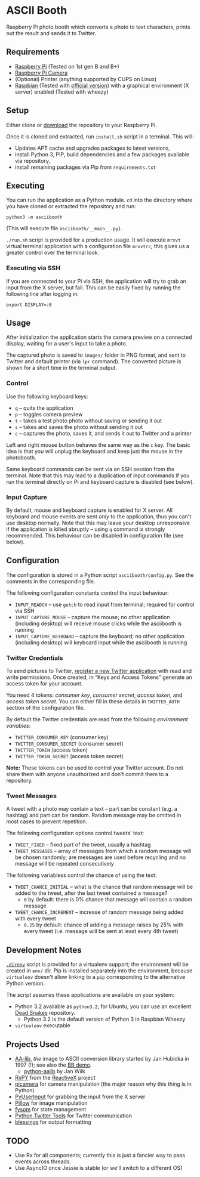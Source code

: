 # ASCII Booth

Raspberry Pi photo booth which converts a photo to text characters, prints out the result and sends it to Twitter.

## Requirements

* [Raspberry Pi](http://www.raspberrypi.org/) (Tested on 1st gen B and B+)
* [Raspberry Pi Camera](http://www.raspberrypi.org/products/camera-module/)
* (Optional) Printer (anything supported by CUPS on Linux)
* [Raspbian](http://www.raspbian.org/) (Tested with [official version](http://www.raspberrypi.org/downloads/)) with a graphical environment (X server) enabled (Tested with wheezy)

## Setup

Either clone or [download](https://github.com/jnv/asciibooth/archive/master.zip) the repository to your Raspberry Pi.

Once it is cloned and extracted, run `install.sh` script in a terminal. This will:

* Updates APT cache and upgrades packages to latest versions,
* install Python 3, PIP, build dependencies and a few packages available via repository,
* install remaining packages via Pip from `requirements.txt`

## Executing

You can run the application as a Python module. `cd` into the directory where you have cloned or extracted the repository and run:

```
python3 -m asciibooth
```

(This will execute file `asciibooth/__main__.py`).

`./run.sh` script is provided for a production usage. It will execute `mrxvt` virtual terminal application with a configuration file `mrxvtrc`; this gives us a greater control over the terminal look.

### Executing via SSH

If you are connected to your Pi via SSH, the application will try to grab an input from the X server, but fail. This can be easily fixed by running the following line after logging in:

```
export DISPLAY=:0
```

## Usage

After initialization the application starts the camera preview on a connected display, waiting for a user's input to take a photo.

The captured photo is saved to `images/` folder in PNG format, and sent to Twitter and default printer (via `lpr` command). The converted picture is shown for a short time in the terminal output.

### Control

Use the following keyboard keys:

* `q` – quits the application
* `p` – toggles camera preview
* `t` – takes a test photo photo without saving or sending it out
* `s` – takes and saves the photo without sending it out
* `c` – captures the photo, saves it, and sends it out to Twitter and a printer

Left and right mouse button behaves the same way as the `c` key. The basic idea is that you will unplug the keyboard and keep just the mouse in the photobooth.

Same keyboard commands can be sent via an SSH session from the terminal. Note that this may lead to a duplication of input commands if you run the terminal directly on Pi and keyboard capture is disabled (see below).

### Input Capture

By default, mouse and keyboard capture is enabled for X server. All keyboard and mouse events are sent _only_ to the application, thus you can't use desktop normally. Note that this may leave your desktop unresponsive if the application is killed abruptly – using `q` command is strongly recommended. This behaviour can be disabled in configuration file (see below).

## Configuration

The configuration is stored in a Python script `asciibooth/config.py`. See the comments in the corresponding file.

The following configuration constants control the input behaviour:

* `INPUT_READCH` – use `getch` to read input from terminal; required for control via SSH
* `INPUT_CAPTURE_MOUSE` – capture the mouse; no other application (including desktop) will receive mouse clicks while the asciibooth is running
* `INPUT_CAPTURE_KEYBOARD` – capture the keyboard; no other application (including desktop) will keyboard input while the asciibooth is running

### Twitter Credentials

To send pictures to Twitter, [register a new Twitter application](https://apps.twitter.com/) with read and write permissions. Once created, in “Keys and Access Tokens” generate an access token for your account.

You need 4 tokens: _consumer key_, _consumer secret_, _access token_, and _access token secret_. You can either fill in these details in `TWITTER_AUTH` section of the configuration file.

By default the Twitter credentials are read from the following _environment variables_:

* `TWITTER_CONSUMER_KEY` (consumer key)
* `TWITTER_CONSUMER_SECRET` (consumer secret)
* `TWITTER_TOKEN` (access token)
* `TWITTER_TOKEN_SECRET` (access token secret)

**Note:** These tokens can be used to control your Twitter account. Do not share them with anyone unauthorized and don't commit them to a repository.

### Tweet Messages

A tweet with a photo may contain a text – part can be constant (e.g. a hashtag) and part can be random. Random message may be omitted in most cases to prevent repetition.

The following configuration options control tweets' text:

* `TWEET_FIXED` – fixed part of the tweet, usually a hashtag
* `TWEET_MESSAGES` – array of messages from which a random message will be chosen randomly; are messages are used before recycling and no message will be repeated consecutively

The following variabless control the chance of using the text:

* `TWEET_CHANCE_INITIAL` – what is the chance that random message will be added to the tweet, after the last tweet contained a message?
  * `0` by default: there is 0% chance that message will contain a random message
* `TWEET_CHANCE_INCREMENT` – increase of random message being added with every tweet
  * `0.25` by default: chance of adding a message raises by 25% with every tweet (i.e. message will be sent at least every 4th tweet)

## Development Notes

[`.direnv`](http://direnv.net/) script is provided for a virtualenv support; the environment will be created in `env/` dir. Pip is installed separately into the environment, because `virtualenv` doesn't allow linking to a `pip` corresponding to the alternative Python version.

The script assumes these applications are available on your system:

* Python 3.2 available as `python3.2`; for Ubuntu, you can use an excellent [Dead Snakes](https://launchpad.net/~fkrull/+archive/ubuntu/deadsnakes) repository.
  * Python 3.2 is the default version of Python 3 in Raspbian Wheezy
* `virtualenv` executable 

## Projects Used

* [AA-lib](http://aa-project.sourceforge.net/), _the_ image to ASCII conversion library started by Jan Hubicka in 1997 (!); see also the [BB demo](https://www.youtube.com/watch?v=FLlDt_4EGX4).
  * [python-aalib](http://jwilk.net/software/python-aalib) by Jan Wilk
* [RxPY](https://github.com/ReactiveX/RxPY) from the [ReactiveX](http://reactivex.io/) project
* [picamera](https://picamera.readthedocs.org/) for camera manipulation (the major reason why this thing is in Python)
* [PyUserInput](https://github.com/SavinaRoja/PyUserInput) for grabbing the input from the X server
* [Pillow](https://pillow.readthedocs.org/) for image manipulation
* [fysom](https://github.com/mriehl/fysom) for state management
* [Python Twitter Tools](http://mike.verdone.ca/twitter/) for Twitter communication
* [blessings](https://github.com/erikrose/blessings) for output formatting

## TODO

* Use Rx for all components; currently this is just a fancier way to pass events across threads.
* Use AsyncIO once Jessie is stable (or we'll switch to a different OS)
